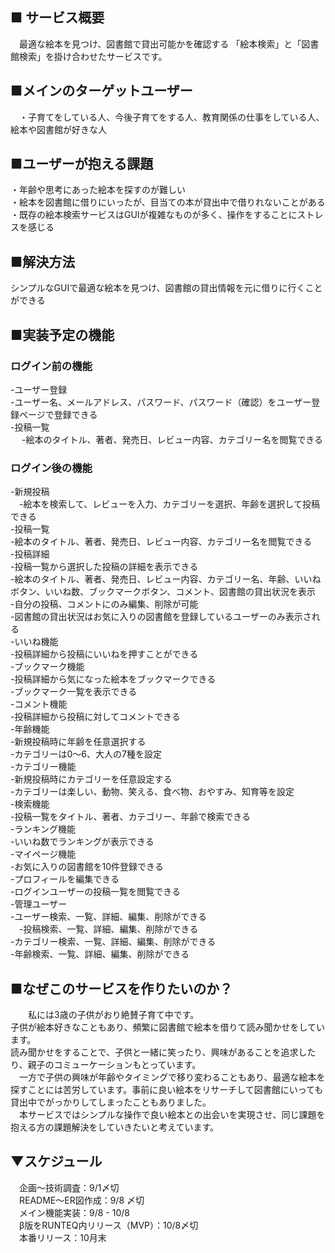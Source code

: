   ## ■ サービス概要
　最適な絵本を見つけ、図書館で貸出可能かを確認する
「絵本検索」と「図書館検索」を掛け合わせたサービスです。
  ## ■メインのターゲットユーザー
　・子育てをしている人、今後子育てをする人、教育関係の仕事をしている人、絵本や図書館が好きな人
  ## ■ユーザーが抱える課題
  ・年齢や思考にあった絵本を探すのが難しい  
  ・絵本を図書館に借りにいったが、目当ての本が貸出中で借りれないことがある  
  ・既存の絵本検索サービスはGUIが複雑なものが多く、操作をすることにストレスを感じる  
  ## ■解決方法
  シンプルなGUIで最適な絵本を見つけ、図書館の貸出情報を元に借りに行くことができる　
  ## ■実装予定の機能
  ### ログイン前の機能
-ユーザー登録  
  -ユーザー名、メールアドレス、パスワード、パスワード（確認）をユーザー登録ページで登録できる  
-投稿一覧  
　 -絵本のタイトル、著者、発売日、レビュー内容、カテゴリー名を閲覧できる  
  ### ログイン後の機能
-新規投稿  
　-絵本を検索して、レビューを入力、カテゴリーを選択、年齢を選択して投稿できる  
-投稿一覧  
  -絵本のタイトル、著者、発売日、レビュー内容、カテゴリー名を閲覧できる  
-投稿詳細  
  -投稿一覧から選択した投稿の詳細を表示できる  
  -絵本のタイトル、著者、発売日、レビュー内容、カテゴリー名、年齢、いいねボタン、いいね数、ブックマークボタン、コメント、図書館の貸出状況を表示  
  -自分の投稿、コメントにのみ編集、削除が可能  
  -図書館の貸出状況はお気に入りの図書館を登録しているユーザーのみ表示される  
-いいね機能  
  -投稿詳細から投稿にいいねを押すことができる  
-ブックマーク機能  
  -投稿詳細から気になった絵本をブックマークできる  
  -ブックマーク一覧を表示できる  
-コメント機能  
  -投稿詳細から投稿に対してコメントできる  
-年齢機能  
  -新規投稿時に年齢を任意選択する  
-カテゴリーは0〜6、大人の7種を設定  
  -カテゴリー機能  
-新規投稿時にカテゴリーを任意設定する  
  -カテゴリーは楽しい、動物、笑える、食べ物、おやすみ、知育等を設定  
-検索機能  
  -投稿一覧をタイトル、著者、カテゴリー、年齢で検索できる  
-ランキング機能  
  -いいね数でランキングが表示できる   
-マイページ機能  
  -お気に入りの図書館を10件登録できる  
  -プロフィールを編集できる  
  -ログインユーザーの投稿一覧を閲覧できる  
-管理ユーザー   
  -ユーザー検索、一覧、詳細、編集、削除ができる  
　-投稿検索、一覧、詳細、編集、削除ができる  
  -カテゴリー検索、一覧、詳細、編集、削除ができる  
  -年齢検索、一覧、詳細、編集、削除ができる  

  ## ■なぜこのサービスを作りたいのか？
　 私には3歳の子供がおり絶賛子育て中です。  
子供が絵本好きなこともあり、頻繁に図書館で絵本を借りて読み聞かせをしています。  
読み聞かせをすることで、子供と一緒に笑ったり、興味があることを追求したり、親子のコミューケーションもとっています。  
　一方で子供の興味が年齢やタイミングで移り変わることもあり、最適な絵本を探すことには苦労しています。事前に良い絵本をリサーチして図書館にいっても貸出中でがっかりしてしまったこともありました。  
　本サービスではシンプルな操作で良い絵本との出会いを実現させ、同じ課題を抱える方の課題解決をしていきたいと考えています。  

  ## ▼スケジュール
　企画〜技術調査：9/1〆切  
　README〜ER図作成：9/8 〆切  
　メイン機能実装：9/8 - 10/8  
　β版をRUNTEQ内リリース（MVP）：10/8〆切  
　本番リリース：10月末  